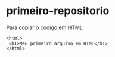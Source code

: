 # primeiro-repositorio

Para copiar o codigo em HTML
```
<html>
 <h1>Meu primeiro arquivo em HTML</h1>
</html>
```
